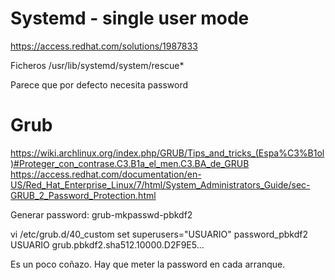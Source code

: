 # Systemd - single user mode
https://access.redhat.com/solutions/1987833

Ficheros
/usr/lib/systemd/system/rescue*

Parece que por defecto necesita password



# Grub

https://wiki.archlinux.org/index.php/GRUB/Tips_and_tricks_(Espa%C3%B1ol)#Proteger_con_contrase.C3.B1a_el_men.C3.BA_de_GRUB
https://access.redhat.com/documentation/en-US/Red_Hat_Enterprise_Linux/7/html/System_Administrators_Guide/sec-GRUB_2_Password_Protection.html


Generar password:
grub-mkpasswd-pbkdf2

vi /etc/grub.d/40_custom
set superusers="USUARIO"
password_pbkdf2 USUARIO grub.pbkdf2.sha512.10000.D2F9E5...



Es un poco coñazo. Hay que meter la password en cada arranque.
